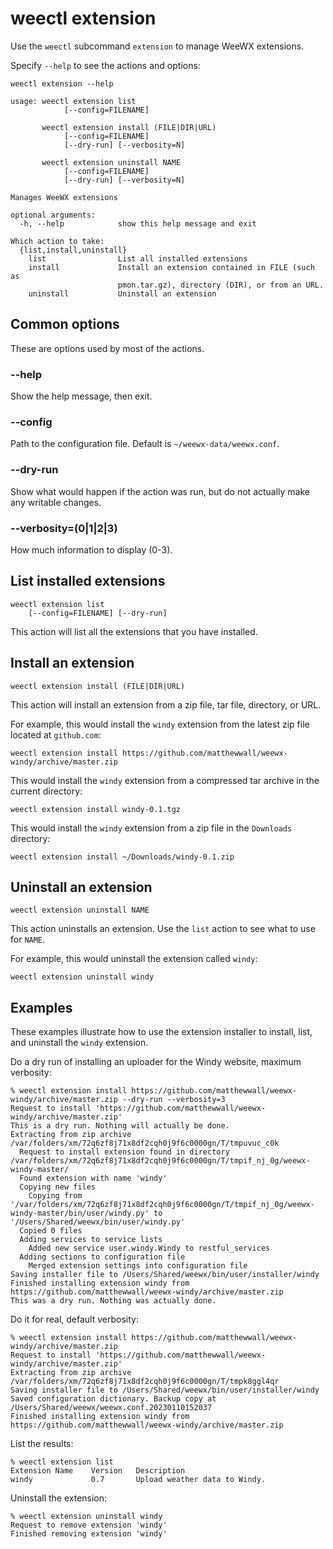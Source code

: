 # weectl extension

Use the `weectl` subcommand `extension` to manage WeeWX extensions.

Specify `--help` to see the actions and options:
```
weectl extension --help
```
```
usage: weectl extension list
            [--config=FILENAME]

       weectl extension install (FILE|DIR|URL)
            [--config=FILENAME]
            [--dry-run] [--verbosity=N]

       weectl extension uninstall NAME
            [--config=FILENAME]
            [--dry-run] [--verbosity=N]

Manages WeeWX extensions

optional arguments:
  -h, --help            show this help message and exit

Which action to take:
  {list,install,uninstall}
    list                List all installed extensions
    install             Install an extension contained in FILE (such as
                        pmon.tar.gz), directory (DIR), or from an URL.
    uninstall           Uninstall an extension
```


## Common options

These are options used by most of the actions.

### --help

Show the help message, then exit.

### --config

Path to the configuration file. Default is `~/weewx-data/weewx.conf`.

### --dry-run

Show what would happen if the action was run, but do not actually make any
writable changes.

### --verbosity=(0|1|2|3)

How much information to display (0-3).


## List installed extensions

    weectl extension list
        [--config=FILENAME] [--dry-run]

This action will list all the extensions that you have installed.


## Install an extension

    weectl extension install (FILE|DIR|URL)

This action will install an extension from a zip file, tar file, directory, or
URL.

For example, this would install the `windy` extension from the latest zip file
located at `github.com`:
```shell
weectl extension install https://github.com/matthewwall/weewx-windy/archive/master.zip
```

This would install the `windy` extension from a compressed tar archive in the
current directory:
```shell
weectl extension install windy-0.1.tgz
```

This would install the `windy` extension from a zip file in the `Downloads`
directory:
```shell
weectl extension install ~/Downloads/windy-0.1.zip
```


## Uninstall an extension 

    weectl extension uninstall NAME

This action uninstalls an extension. Use the `list` action to see what to use
for `NAME`. 

For example, this would uninstall the extension called `windy`:
```shell
weectl extension uninstall windy
```


## Examples

These examples illustrate how to use the extension installer to install, list,
and uninstall the `windy` extension.

Do a dry run of installing an uploader for the Windy website, maximum
verbosity:

``` shell
% weectl extension install https://github.com/matthewwall/weewx-windy/archive/master.zip --dry-run --verbosity=3
Request to install 'https://github.com/matthewwall/weewx-windy/archive/master.zip'
This is a dry run. Nothing will actually be done.
Extracting from zip archive /var/folders/xm/72q6zf8j71x8df2cqh0j9f6c0000gn/T/tmpuvuc_c0k
  Request to install extension found in directory /var/folders/xm/72q6zf8j71x8df2cqh0j9f6c0000gn/T/tmpif_nj_0g/weewx-windy-master/
  Found extension with name 'windy'
  Copying new files
    Copying from '/var/folders/xm/72q6zf8j71x8df2cqh0j9f6c0000gn/T/tmpif_nj_0g/weewx-windy-master/bin/user/windy.py' to '/Users/Shared/weewx/bin/user/windy.py'
  Copied 0 files
  Adding services to service lists
    Added new service user.windy.Windy to restful_services
  Adding sections to configuration file
    Merged extension settings into configuration file
Saving installer file to /Users/Shared/weewx/bin/user/installer/windy
Finished installing extension windy from https://github.com/matthewwall/weewx-windy/archive/master.zip
This was a dry run. Nothing was actually done.
```

Do it for real, default verbosity:

```
% weectl extension install https://github.com/matthewwall/weewx-windy/archive/master.zip
Request to install 'https://github.com/matthewwall/weewx-windy/archive/master.zip'
Extracting from zip archive /var/folders/xm/72q6zf8j71x8df2cqh0j9f6c0000gn/T/tmpk8ggl4qr
Saving installer file to /Users/Shared/weewx/bin/user/installer/windy
Saved configuration dictionary. Backup copy at /Users/Shared/weewx/weewx.conf.20230110152037
Finished installing extension windy from https://github.com/matthewwall/weewx-windy/archive/master.zip
```

List the results:

```
% weectl extension list
Extension Name    Version   Description
windy             0.7       Upload weather data to Windy.
```

Uninstall the extension:

```
% weectl extension uninstall windy
Request to remove extension 'windy'
Finished removing extension 'windy'
```
